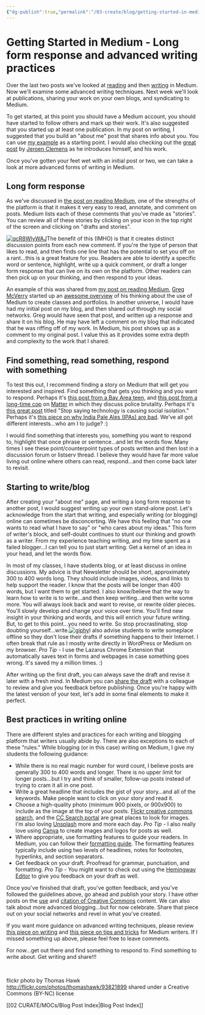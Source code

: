 ```yaml
---
{"dg-publish":true,"permalink":"/03-create/blog/getting-started-in-medium-long-form-response-and-advanced-writing-practices/","title":"Getting Started in Medium: Long form response and advanced writing practices","tags":["blogging","medium","online-content-construction","writing"]}
---
```


# Getting Started in Medium - Long form response and advanced writing practices

Over the last two posts we've looked at [reading](https://medium.com/@wiobyrne/getting-started-in-medium-reading-annotating-commenting-and-recommending-757f43be83ee#.p2cgqed9r) and then [writing](https://medium.com/the-slackerati/getting-started-in-medium-drafting-writing-and-publishing-58c7321e5eff) in Medium. Now we'll examine some advanced writing techniques. Next week we'll look at publications, sharing your work on your own blogs, and syndicating to Medium.

To get started, at this point you should have a Medium account, you should have started to follow others and mark up their work. It's also suggested that you started up at least one publication. In my post on writing, I suggested that you build an "about me" post that shares info about you. You can use [my example](https://medium.com/@wiobyrne/about-me-24a63f26e391#.oelysvlac) as a starting point. I would also checking out the [great post](https://medium.com/@jeroencl/about-me-love-to-collaborate-online-e3459a39a0a2) by [Jeroen Clemens](https://twitter.com/jeroencl) as he introduces himself, and his work.

Once you've gotten your feet wet with an initial post or two, we can take a look at more advanced forms of writing in Medium.

## Long form response

As we've discussed in [the post on reading Medium](https://medium.com/@wiobyrne/getting-started-in-medium-reading-annotating-commenting-and-recommending-757f43be83ee#.p2cgqed9r), one of the strengths of the platform is that it makes it very easy to read, annotate, and comment on posts. Medium lists each of these comments that you've made as "stories". You can review all of these stories by clicking on your icon in the top right of the screen and clicking on "drafts and stories".

[![qcR8WlyWAJ](images/qcR8WlyWAJ.gif)](http://wiobyrne.com/wp-content/uploads/2015/11/qcR8WlyWAJ.gif)The benefit of this (IMHO) is that it creates distinct discussion points from each new comment. If you're the type of person that likes to read, and then finds one line that has the potential to set you off on a rant...this is a great feature for you. Readers are able to identify a specific word or sentence, highlight, write up a quick comment, or draft a longer form response that can live on its own on the platform. Other readers can then pick up on your thinking, and then respond to your ideas.

An example of this was shared from [my post on reading Medium](https://medium.com/@wiobyrne/getting-started-in-medium-reading-annotating-commenting-and-recommending-757f43be83ee), [Greg McVerry](https://twitter.com/jgmac1106) started up an [awesome overview](https://medium.com/synapse/hacking-together-a-class-on-medium-c727fedd3e78) of his thinking about the use of Medium to create classes and portfolios. In another universe, I would have had my initial post on my blog, and then shared out through my social networks. Greg would have seen that post, and written up a response and share it on his blog. He may have left a comment on my blog that indicated that he was riffing off of my work. In Medium, his post shows up as a comment to my original post. I value this as it provides some extra depth and complexity to the work that I shared.

## Find something, read something, respond with something

To test this out, I recommend finding a story on Medium that will get you interested and inspired. Find something that gets you thinking and you want to respond. Perhaps it's [this post from a Bay Area teen](https://medium.com/matter/dear-officer-just-because-someone-has-a-badge-doesn-t-make-them-any-different-1586b33ab2df), and [this post from a long-time cop](https://medium.com/matter/dear-jessica-there-is-a-problem-with-police-culture-and-it-seems-to-be-getting-worse-every-day-a697d8f3dff3) on [Matter](https://medium.com/matter) in which they discuss police brutality. Perhaps it's [this great post](https://medium.com/digital-culturist/stop-saying-technology-is-causing-social-isolation-1e004de63a5e) titled "Stop saying technology is causing social isolation." Perhaps it's [this piece on why India Pale Ales (IPAs) are bad](https://medium.com/de-gustibus/india-pale-ales-ipas-are-bad-302f025949eb). We've all got different interests...who am I to judge? :)

I would find something that interests you, something you want to respond to, highlight that once phrase or sentence...and let the words flow. Many times I see these point/counterpoint types of posts written and then lost in a discussion forum or listserv thread. I believe they would have far more value living out online where others can read, respond...and then come back later to revisit.

## Starting to write/blog

After creating your "about me" page, and writing a long form response to another post, I would suggest writing up your own stand-alone post. Let's acknowledge from the start that writing, and especially writing (or blogging) online can sometimes be disconcerting. We have this feeling that "no one wants to read what I have to say" or "who cares about my ideas." This form of writer's block, and self-doubt continues to stunt our thinking and growth as a writer. From my experience teaching writing, and my time spent as a failed blogger...I can tell you to just start writing. Get a kernel of an idea in your head, and let the words flow.

In most of my classes, I have students blog, or at least discuss in online discussions. My advice is that Newsletter should be short, approximately 300 to 400 words long. They should include images, videos, and links to help support the reader. I know that the posts will be longer than 400 words, but I want them to get started. I also know/believe that the way to learn how to write is to write...and then keep writing...and then write some more. You will always look back and want to revise, or rewrite older pieces. You'll slowly develop and change your voice over time. You'll find new insight in your thinking and words, and this will enrich your future writing. But, to get to this point...you need to write. So stop procrastinating, stop doubting yourself...write.[![giphy](images/giphy.gif)](http://wiobyrne.com/wp-content/uploads/2015/11/giphy.gif)I also advise students to write someplace offline so they don't lose their drafts if something happens to their Internet. I often break that rule as I mostly write directly in WordPress or Medium on my browser. _Pro Tip_ - I use the Lazarus Chrome Extension that automatically saves text in forms and webpages in case something goes wrong. It's saved my a million times. :)

After writing up the first draft, you can always save the draft and revise it later with a fresh mind. In Medium you can [share the draft](https://medium.com/help-center/writing-128f049a7ad) with a colleague to review and give you feedback before publishing. Once you're happy with the latest version of your text, let's add in some final elements to make it perfect.

## Best practices in writing online

There are different styles and practices for each writing and blogging platform that writers usually abide by. There are also exceptions to each of these "rules." While blogging (or in this case) writing on Medium, I give my students the following guidance:

- While there is no real magic number for word count, I believe posts are generally 300 to 400 words and longer. There is no upper limit for longer posts...but I try and think of smaller, follow-up posts instead of trying to cram it all in one post.
- Write a great headline that includes the gist of your story...and all of the keywords. Make people want to click on your story and read it.
- Choose a high-quality photo (minimum 900 pixels, or 900x900) to include as the image at the top of your posts. [Flickr creative commons search](https://www.flickr.com/creativecommons/), and the [CC Search portal](http://search.creativecommons.org/) are great places to look for images. I'm also loving [Unsplash](https://unsplash.com/) more and more each day. _Pro Tip_ - I also really love using [Canva](https://www.canva.com/) to create images and logos for posts as well.
- Where appropriate, use formatting features to guide your readers. In Medium, you can follow their [formatting guide](https://medium.com/help-center/writing-128f049a7ad). The formatting features typically include using two levels of headlines, notes for footnotes, hyperlinks, and section separators.
- Get feedback on your draft. Proofread for grammar, punctuation, and formatting. _Pro Tip_ - You might want to check out using the [Hemingway Editor](http://www.hemingwayapp.com/) to give you feedback on your draft as well.

Once you've finished that draft, you've gotten feedback, and you've followed the guidelines above, go ahead and publish your story. I have other posts on the [use](http://wiobyrne.com/post-promote-and-protect-your-content-online-using-creative-commons-licensing/) and [citation of Creative Commons](http://wiobyrne.com/creative-commons-licensing-of-open-educational-content/) content. We can also talk about more advanced blogging...but for now celebrate. Share that piece out on your social networks and revel in what you've created.

If you want more guidance on advanced writing techniques, please review [this piece on writing](https://medium.com/help-center/writing-128f049a7ad) and [this piece on tips and tricks](https://medium.com/the-story/tips-and-tricks-for-medium-writers-1d79498101c3) for Medium writers. If I missed something up above, please feel free to leave comments.

For now...get out there and find something to respond to. Find something to write about. Get writing and share!!!

 

flickr photo by Thomas Hawk http://flickr.com/photos/thomashawk/93821899 shared under a Creative Commons (BY-NC) license

[[02 CURATE/MOCs/Blog Post Index\|Blog Post Index]]